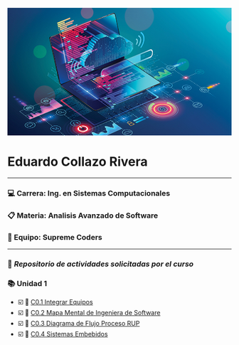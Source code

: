 ![Software](/img/Software.jpg)
#  Eduardo Collazo Rivera 
___
###   :computer: Carrera: Ing. en Sistemas Computacionales
###  :clipboard: Materia: Analisis Avanzado de Software
###   :trident: Equipo: Supreme Coders
___
###  :file_folder: *Repositorio de actividades solicitadas por el curso* 
###  :books: Unidad 1
 * :ballot_box_with_check: :pencil: [C0.1 Integrar Equipos](blog/C01.EduardoCollazo_Supreme_Coders.md) 
 * :ballot_box_with_check: :pencil: [C0.2 Mapa Mental de Ingeniera de Software](blog/C0.2_EduardoCollazo_Supreme_Coders_.md) 
 * :ballot_box_with_check: :pencil: [C0.3 Diagrama de Flujo Proceso RUP](blog/C0.3_EduardoCollazo_Supreme_Coders.md) 
 * :ballot_box_with_check: :pencil: [C0.4 Sistemas Embebidos](/blog/C0.4_EduardoCollazo_SupremeCoders.md) 